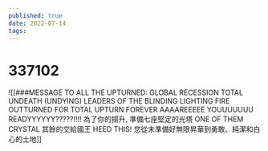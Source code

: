 ```yaml
---
published: true
date: 2022-07-14
tags:
---
```

# 337102

![[###MESSAGE TO ALL THE UPTURNED: GLOBAL RECESSION TOTAL UNDEATH (UNDYING) LEADERS OF THE BLINDING LIGHTING FIRE OUTTURNED FOR TOTAL UPTURN FOREVER AAAAREEEEE YOUUUUUUU READYYYYYY?????!!!! 為了你的揚升, 準備七座堅定的光塔 ONE OF THEM CRYSTAL 其餘的交給國王 HEED THIS! 您從未準備好無限昇華到勇敢、純潔和白心的土地]]